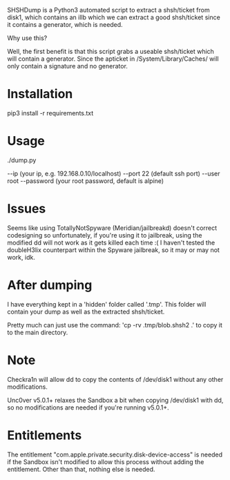 SHSHDump is a Python3 automated script to extract a shsh/ticket from disk1, which contains an illb
which we can extract a good shsh/ticket since it contains a generator, which is needed.

Why use this?

Well, the first benefit is that this script grabs a useable shsh/ticket which will contain a generator.
Since the apticket in /System/Library/Caches/ will only contain a signature and no generator.

# Installation

pip3 install -r requirements.txt

# Usage

./dump.py

--ip (your ip, e.g. 192.168.0.10/localhost)
--port 22 (default ssh port)
--user root
--password (your root password, default is alpine)

# Issues

Seems like using TotallyNotSpyware (Meridian/jailbreakd) doesn't correct codesigning so unfortunately,
if you're using it to jailbreak, using the modified dd will not work as it gets killed each time :(
I haven't tested the doubleH3lix counterpart within the Spyware jailbreak, so it may or may not work, idk.

# After dumping

I have everything kept in a 'hidden' folder called '.tmp'. This folder will contain your dump as well as the extracted shsh/ticket.

Pretty much can just use the command: 'cp -rv .tmp/blob.shsh2 .' to copy it to the main directory.

# Note

Checkra1n will allow dd to copy the contents of /dev/disk1 without any other modifications.

Unc0ver v5.0.1+ relaxes the Sandbox a bit when copying /dev/disk1 with dd, so no modifications are needed
if you're running v5.0.1+.

# Entitlements

The entitlement "com.apple.private.security.disk-device-access" is needed if the Sandbox isn't modified to allow
this process without adding the entitlement. Other than that, nothing else is needed.
